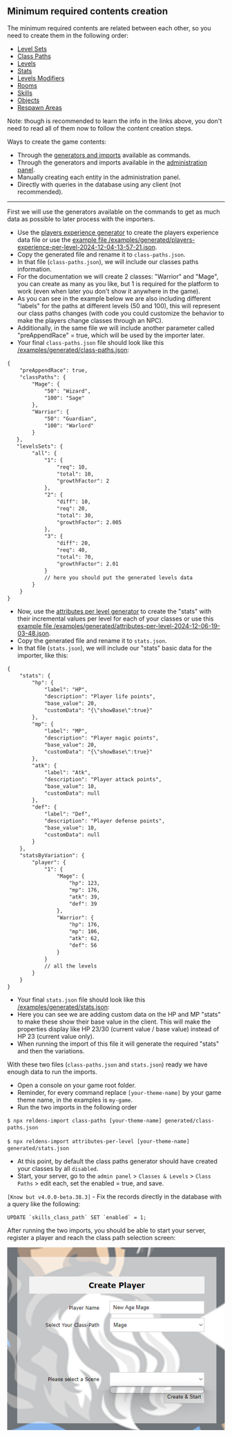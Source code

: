 ## Minimum required contents creation

The minimum required contents are related between each other, so you need to create them in the following order:

- [Level Sets](https://github.com/damian-pastorini/reldens-docs/blob/master/entities/levels-set.md)
- [Class Paths](https://github.com/damian-pastorini/reldens-docs/blob/master/entities/class-path.md)
- [Levels](https://github.com/damian-pastorini/reldens-docs/blob/master/entities/level.md)
- [Stats](https://github.com/damian-pastorini/reldens-docs/blob/master/entities/stats.md)
- [Levels Modifiers](https://github.com/damian-pastorini/reldens-docs/blob/master/entities/level-modifiers.md)
- [Rooms](https://github.com/damian-pastorini/reldens-docs/blob/master/entities/rooms.md)
- [Skills](https://github.com/damian-pastorini/reldens-docs/blob/master/entities/skill.md)
- [Objects](https://github.com/damian-pastorini/reldens-docs/blob/master/entities/objects.md)
- [Respawn Areas](https://github.com/damian-pastorini/reldens-docs/blob/master/entities/respawn-areas.md)

Note: though is recommended to learn the info in the links above, you don't need to read all of them now to follow the content creation steps.

Ways to create the game contents:

- Through the [generators and imports](https://github.com/damian-pastorini/reldens-docs/blob/master/generators-and-imports.md) available as commands.
- Through the generators and imports available in the [administration panel](https://github.com/damian-pastorini/reldens-docs/blob/master/administration-panel.md).
- Manually creating each entity in the administration panel.
- Directly with queries in the database using any client (not recommended).

---

First we will use the generators available on the commands to get as much data as possible to later process with the importers.

- Use the [players experience generator](https://github.com/damian-pastorini/reldens-docs/blob/master/generators/players-experience-per-level.md) to create the players experience data file or use the [example file /examples/generated/players-experience-per-level-2024-12-04-13-57-21.json](https://github.com/damian-pastorini/reldens-docs/blob/master/examples/generated/players-experience-per-level-2024-12-04-13-57-21.json).
- Copy the generated file and rename it to `class-paths.json`.
- In that file (`class-paths.json`), we will include our classes paths information.
- For the documentation we will create 2 classes: "Warrior" and "Mage", you can create as many as you like, but 1 is required for the platform to work (even when later you don't show it anywhere in the game).
- As you can see in the example below we are also including different "labels" for the paths at different levels (50 and 100), this will represent our class paths changes (with code you could customize the behavior to make the players change classes through an NPC).
- Additionally, in the same file we will include another parameter called "preAppendRace" = true, which will be used by the importer later.
- Your final `class-paths.json` file should look like this [/examples/generated/class-paths.json](https://github.com/damian-pastorini/reldens-docs/blob/master/examples/generated/class-paths.json):
```
{
    "preAppendRace": true,
    "classPaths": {
        "Mage": {
            "50": "Wizard",
            "100": "Sage"
        },
        "Warrior": {
            "50": "Guardian",
            "100": "Warlord"
        }
   },
   "levelsSets": {
        "all": {
            "1": {
                "req": 10,
                "total": 10,
                "growthFactor": 2
            },
            "2": {
                "diff": 10,
                "req": 20,
                "total": 30,
                "growthFactor": 2.005
            },
            "3": {
                "diff": 20,
                "req": 40,
                "total": 70,
                "growthFactor": 2.01
            }
            // here you should put the generated levels data
        }
    }
}
```
- Now, use the [attributes per level generator](https://github.com/damian-pastorini/reldens-docs/blob/master/generators/attributes-per-level.md) to create the "stats" with their incremental values per level for each of your classes or use this [example file /examples/generated/attributes-per-level-2024-12-06-19-03-48.json](https://github.com/damian-pastorini/reldens-docs/blob/master/examples/generated/attributes-per-level-2024-12-06-19-03-48.json).
- Copy the generated file and rename it to `stats.json`.
- In that file (`stats.json`), we will include our "stats" basic data for the importer, like this:
```
{
    "stats": {
        "hp": {
            "label": "HP",
            "description": "Player life points",
            "base_value": 20,
            "customData": "{\"showBase\":true}"
        },
        "mp": {
            "label": "MP",
            "description": "Player magic points",
            "base_value": 20,
            "customData": "{\"showBase\":true}"
        },
        "atk": {
            "label": "Atk",
            "description": "Player attack points",
            "base_value": 10,
            "customData": null
        },
        "def": {
            "label": "Def",
            "description": "Player defense points",
            "base_value": 10,
            "customData": null
        }
    },
    "statsByVariation": {
        "player": {
            "1": {
                "Mage": {
                    "hp": 123,
                    "mp": 176,
                    "atk": 39,
                    "def": 39
                },
                "Warrior": {
                    "hp": 176,
                    "mp": 106,
                    "atk": 62,
                    "def": 56
                }
            }
            // all the levels 
        }
    }
}
```
- Your final `stats.json` file should look like this [/examples/generated/stats.json](https://github.com/damian-pastorini/reldens-docs/blob/master/examples/generated/stats.json):
- Here you can see we are adding custom data on the HP and MP "stats" to make these show their base value in the client. This will make the properties display like HP 23/30 (current value / base value) instead of HP 23 (current value only).
- When running the import of this file it will generate the required "stats" and then the variations.

With these two files (`class-paths.json` and `stats.json`) ready we have enough data to run the imports.
- Open a console on your game root folder.
- Reminder, for every command replace `[your-theme-name]` by your game theme name, in the examples is `my-game`.
- Run the two imports in the following order
```
$ npx reldens-import class-paths [your-theme-name] generated/class-paths.json

$ npx reldens-import attributes-per-level [your-theme-name] generated/stats.json
```
- At this point, by default the class paths generator should have created your classes by all `disabled`.
- Start, your server, go to the `admin panel` > `Classes & Levels` >  `Class Paths` > edit each, set the enabled = true, and save.

`[Know but v4.0.0-beta.38.3]` - Fix the records directly in the database with a query like the following:

```
UPDATE `skills_class_path` SET `enabled` = 1;
```


After running the two imports, you should be able to start your server, register a player and reach the class path selection screen:

![Reldens - Player creation screen without scene](https://github.com/damian-pastorini/reldens-docs/blob/master/screenshots/client-player-creation-none-scene.png)
